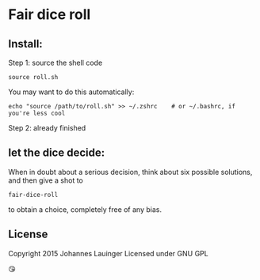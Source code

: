 # Fair dice roll

## Install:

Step 1: source the shell code

```shell
source roll.sh
```

You may want to do this automatically:

```shell
echo "source /path/to/roll.sh" >> ~/.zshrc    # or ~/.bashrc, if you're less cool
```

Step 2: already finished

## let the dice decide:

When in doubt about a serious decision, think about six possible solutions, and then give a shot to

```
fair-dice-roll
```

to obtain a choice, completely free of any bias.

## License

Copyright 2015 Johannes Lauinger
Licensed under GNU GPL

:kissing_heart:
